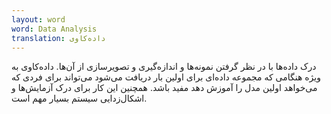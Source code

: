```yaml
---
layout: word
word: Data Analysis
translation: داده‌کاوی
---
```


درک داده‌ها با در نظر گرفتن نمونه‌ها و اندازه‌گیری و تصویرسازی از آن‌ها. داده‌کاوی به ویژه هنگامی که مجموعه داده‌ای برای اولین بار دریافت می‌شود می‌تواند برای فردی که می‌خواهد اولین مدل را آموزش دهد مفید باشد. همچنین این کار برای درک آزمایش‌ها و اشکال‌زدایی سیستم بسیار مهم است.
